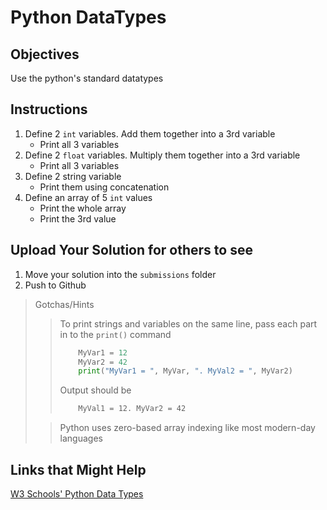 <!-- Press <CTRL> + <SHIFT> + V in CVS Code to view graphically -->
# Python DataTypes

## Objectives
Use the python's standard datatypes

## Instructions
1. Define 2 ```int``` variables. Add them together into a 3rd variable
    - Print all 3 variables
1. Define 2 ```float``` variables. Multiply them together into a 3rd variable
    - Print all 3 variables
1. Define 2 string variable
    - Print them using concatenation
1. Define an array of 5 ```int``` values
    - Print the whole array
    - Print the 3rd value

## Upload Your Solution for others to see
1. Move your solution into the ```submissions``` folder
1. Push to Github

> Gotchas/Hints
>> To print strings and variables on the same line, pass each part in to the ```print()``` command
>> ``` python
>>     MyVar1 = 12
>>     MyVar2 = 42
>>     print("MyVar1 = ", MyVar, ". MyVal2 = ", MyVar2)
>> ```
>> Output should be
>> ```bash
>>     MyVal1 = 12. MyVar2 = 42
>> ```
>
>> Python uses zero-based array indexing like most modern-day languages


## Links that Might Help
[W3 Schools' Python Data Types](https://www.w3schools.com/python/python_datatypes.asp)

